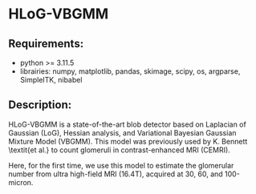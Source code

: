 # HLoG-VBGMM 

## Requirements: 

- python >= 3.11.5
- librairies: numpy, matplotlib, pandas, skimage, scipy, os, argparse, SimpleITK, nibabel

## Description: 

HLoG-VBGMM is a state-of-the-art blob detector based on Laplacian of Gaussian (LoG), Hessian analysis, and Variational Bayesian Gaussian Mixture Model (VBGMM). This model was previously used by K. Bennett \textit{et al.} to count glomeruli in contrast-enhanced MRI (CEMRI).

Here, for the first time, we use this model to estimate the glomerular number from ultra high-field MRI (16.4T), acquired at 30, 60, and 100-micron. 

